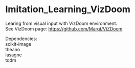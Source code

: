# Imitation_Learning_VizDoom
Learing from visual input with VizDoom environment.
<br>
See VizDoom page: https://github.com/Marqt/ViZDoom

Dependencies: <br>
scikit-image <br>
theano <br>
lasagne <br>
tqdm <br>


